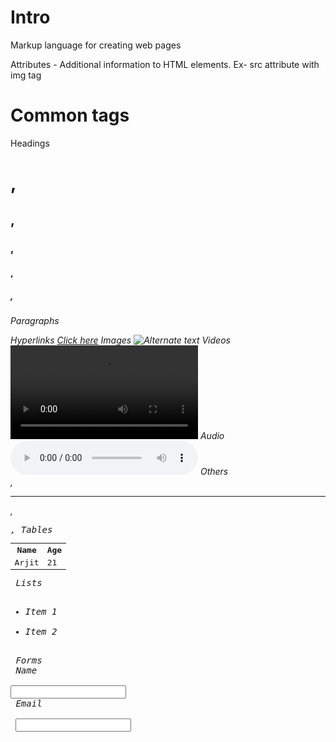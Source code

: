 # Intro
Markup language for creating web pages

Attributes - Additional information to HTML elements. Ex- src attribute with img tag


# Common tags
Headings
	<h1>,<h2>,<h3>,<h4>,<h5>,<h6>
Paragraphs
	<p>
Hyperlinks
	<a href="www.arjitsharma.com">Click here</a>
Images
	<img src="www.arjitsharma.com/img.jpg" alt="Alternate text">
Videos
	<video controls>
		<source src="location" type="video/mp4">
	</video>
Audio
	<audio controls>
		<source src="location" type="audio/mp3">
	</audio>
Others
	<br>,<hr>,<pre>,<!-- Comment -->
Tables
	<table style="width: 100%">
		<tr>
			<th>Name</th>
			<th>Age</th>
		</tr>
		<tr>
			<td>Arjit</td>
			<td>21</td>
		</tr>
		</table>
Lists
	<ul>
		<li>Item 1</li>
		<li>Item 2</li>
	</ul>
Forms
	<form>
	  <label for="name">Name </label><br>
	  <input type="text" name="name"><br>
	  <label for="email">Email </label><br>
	  <input type="email" name="email">
	</form>